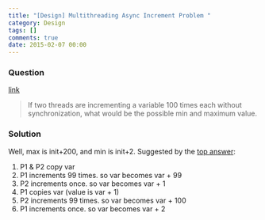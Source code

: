 ```yaml
---
title: "[Design] Multithreading Async Increment Problem "
category: Design
tags: []
comments: true
date: 2015-02-07 00:00
---
```



### Question

[link](http://www.careercup.com/question?id=18315663)

> If two threads are incrementing a variable 100 times each without synchronization, what would be the possible min and maximum value.

### Solution

Well, max is init+200, and min is init+2. Suggested by the [top answer](http://www.careercup.com/question?id=18315663):

1. P1 & P2 copy var
1. P1 increments 99 times. so var becomes var + 99
1. P2 increments once. so var becomes var + 1
1. P1 copies var (value is var + 1)
1. P2 increments 99 times. so var becomes var + 100
1. P1 increments once. so var becomes var + 2
